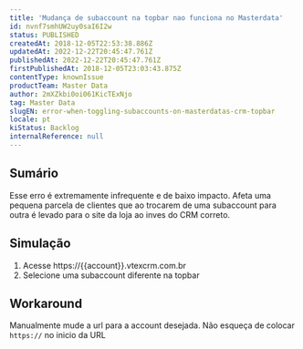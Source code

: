 ```yaml
---
title: 'Mudança de subaccount na topbar nao funciona no Masterdata'
id: nvnf7smhUW2uy0saI6I2w
status: PUBLISHED
createdAt: 2018-12-05T22:53:38.886Z
updatedAt: 2022-12-22T20:45:47.761Z
publishedAt: 2022-12-22T20:45:47.761Z
firstPublishedAt: 2018-12-05T23:03:43.875Z
contentType: knownIssue
productTeam: Master Data
author: 2mXZkbi0oi061KicTExNjo
tag: Master Data
slugEN: error-when-toggling-subaccounts-on-masterdatas-crm-topbar
locale: pt
kiStatus: Backlog
internalReference: null
---
```


## Sumário

Esse erro é extremamente infrequente e de baixo impacto.  Afeta uma pequena parcela de clientes que ao trocarem de uma subaccount para outra é levado para o site da loja ao inves do CRM correto.


## Simulação

1.  Acesse https://{{account}}.vtexcrm.com.br
2.  Selecione uma subaccount diferente na topbar

## Workaround

Manualmente mude a url para a account desejada.
Não esqueça de colocar `https://` no inicio da URL

